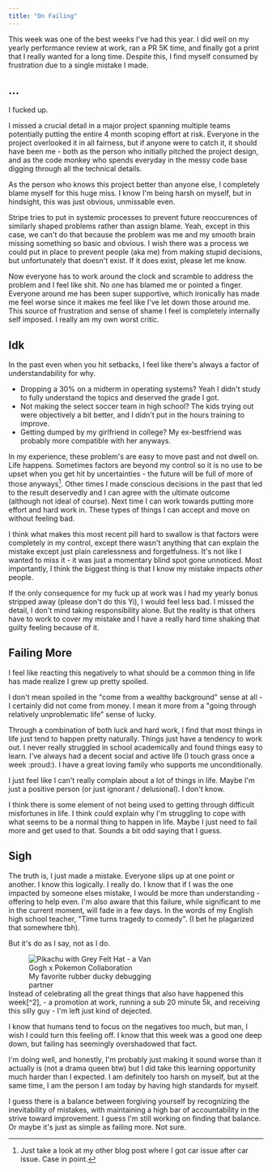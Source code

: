 ```yaml
---
title: "On Failing"
---
```

This week was one of the best weeks I've had this year.
I did well on my yearly performance review at work, ran a PR 5K time, 
and finally got a print that I really wanted for a long time.
Despite this, I find myself consumed by frustration due to a single mistake I made.

## ...
I fucked up.

I missed a crucial detail in a major project spanning multiple teams potentially putting the entire 4 month scoping effort at risk.
Everyone in the project overlooked it in all fairness, but if anyone were to catch it, it should have been me -
both as the person who initially pitched the project design, and as the code monkey who spends everyday 
in the messy code base digging through all the technical details. 

As the person who knows this project better than anyone else, I completely blame myself for this huge miss.
I know I'm being harsh on myself, but in hindsight, this was just obvious, unmissable even. 

Stripe tries to put in systemic processes to prevent future reoccurences of similarly shaped problems rather than assign blame.
Yeah, except in this case, we can't do that because the problem was
me and my smooth brain missing something so basic and obvious. I wish there was a process we could put in place to prevent people 
(aka me) from making stupid decisions, but unfortunately that doesn't exist. If it does exist, please let me know.

Now everyone has to work around the clock and scramble to address the problem and I feel like shit.
No one has blamed me or pointed a finger. Everyone around me has been super
supportive, which ironically has made me feel worse since it makes me feel like I've let down those around me.
This source of frustration and sense of shame I feel is completely internally self imposed.
I really am my own worst critic.

## Idk
In the past even when you hit setbacks, I feel like there's always a factor of understandability for why.
- Dropping a 30% on a midterm in operating systems? Yeah I didn't study to fully understand the topics and deserved the grade I got.
- Not making the select soccer team in high school? The kids trying out were objectively a bit better, and I didn't put in the hours training to improve.
- Getting dumped by my girlfriend in college? My ex-bestfriend was probably more compatible with her anyways.

In my experience, these problem's are easy to move past and not dwell on. Life happens. Sometimes factors are beyond my
control so it is no use to be upset when you get hit by uncertainties - the future will be full of more of those anyways[^1]. 
Other times I made conscious decisions in the past that led to the result deservedly and I can agree
with the ultimate outcome (although not ideal of course). Next time I can work towards putting more effort and hard work in.
These types of things I can accept and move on without feeling bad.

[^1]: Just take a look at my other blog post where I got car issue after car issue. Case in point.

I think what makes this most recent pill hard to swallow is that factors were completely in my control, except there wasn't anything that can explain
the mistake except just plain carelessness and forgetfulness. It's not like I wanted to miss it - it was just a momentary blind spot gone unnoticed. 
Most importantly, I think the biggest thing is that I know my mistake impacts *other* people. 

If the only consequence for my fuck up at work was I had my yearly bonus stripped away (please don't do this Yi), I would feel less bad.
I missed the detail, I don't mind taking responsibility alone. 
But the reality is that others have to work to cover my mistake and I have a really hard time shaking that guilty feeling because of it.

## Failing More
I feel like reacting this negatively to what should be a common thing in life has made realize I grew up pretty spoiled.

I don't mean spoiled in the "come from a wealthy background" sense at all - I certainly did not come from money.
I mean it more from a "going through relatively unproblematic life" sense of lucky.

Through a combination of both luck and hard work, I find that most things in life just tend to happen pretty naturally. Things 
just have a tendency to work out. I never really struggled in school academically and found things easy to learn. I've always had
a decent social and active life (I touch grass once a week :proud:). I have a great loving family who supports me unconditionally.

I just feel like I can't really complain about a lot of things in life.
Maybe I'm just a positive person (or just ignorant / delusional). I don't know. 

I think there is some element of not being used to getting through difficult misfortunes in life. 
I think could explain why I'm struggling to cope with what seems to be a normal thing to happen in life.
Maybe I just need to fail more and get used to that. Sounds a bit odd saying that I guess.

## Sigh
The truth is, I just made a mistake. Everyone slips up at one point or another. I know this logically. I really do.
I know that if I was the one impacted by someone elses mistake, I would be more than understanding - offering to help even.
I'm also aware that this failure, while significant to me in the current moment, will fade in a few days.
In the words of my English high school teacher, "Time turns tragedy to comedy". (I bet he plagarized that somewhere tbh).

But it's do as I say, not as I do. 

<figure style="width: 50%; margin-block-start: 0; margin-block-end: 0;" class="align-right">
  <img src="{{ site.url }}{{ site.baseurl }}/assets/images/2024/failing/pikachu_van_gogh.jpg" alt="Pikachu with Grey Felt Hat - a Van Gogh x Pokemon Collaboration">
  <figcaption>My favorite rubber ducky debugging partner</figcaption>
</figure>
Instead of celebrating all the great things that also have happened this week[^2], -
a promotion at work, running a sub 20 minute 5k, and receiving this silly guy - I'm left just kind of dejected.

[^2]: To be fair, I think some of these goals (job promotion and running my goal 5k time) are more satifying due to the journey rather than just the end result. The wins occurred in the process of getting to my current position rather than the final state itself. 

I know that humans tend to focus on the negatives too much, but man, I wish I could turn
this feeling off. I know that this week was a good one deep down, but failing has seemingly overshadowed that fact.

I'm doing well, and honestly, I'm probably just making it sound worse than it actually is (not a drama queen btw)
but I did take this learning opportunity much harder than I expected.
I am definitely too harsh on myself, but at the same time, I am the person I am today by having high standards for myself. 

I guess there is a balance between forgiving yourself by recognizing the inevitability of mistakes, with maintaining
a high bar of accountability in the strive toward improvement. I guess I'm still working on finding that balance.
Or maybe it's just as simple as failing more. Not sure. 
